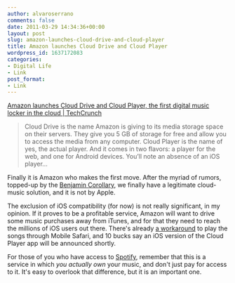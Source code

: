 ```yaml
---
author: alvaroserrano
comments: false
date: 2011-03-29 14:34:36+00:00
layout: post
slug: amazon-launches-cloud-drive-and-cloud-player
title: Amazon launches Cloud Drive and Cloud Player
wordpress_id: 1637172083
categories:
- Digital Life
- Link
post_format:
- Link
---
```


[Amazon launches Cloud Drive and Cloud Player, the first digital music locker in the cloud | TechCrunch](http://techcrunch.com/2011/03/28/amazon-cloud-drive-player/)


<blockquote>Cloud Drive is the name Amazon is giving to its media storage space on their servers. They give you 5 GB of storage for free and allow you to access the media from any computer. Cloud Player is the name of yes, the actual player. And it comes in two flavors: a player for the web, and one for Android devices. You’ll note an absence of an iOS player…</blockquote>


Finally it is Amazon who makes the first move. After the myriad of rumors, topped-up by the [Benjamin Corollary](http://tech.fortune.cnn.com/2011/03/23/apple-data-center-dreamin/), we finally have a legitimate cloud-music solution, and it is not by Apple.

The exclusion of iOS compatibility (for now) is not really significant, in my opinion. If it proves to be a profitable service, Amazon will want to drive some music purchases away from iTunes, and for that they need to reach the millions of iOS users out there. There's already [a workaround](http://techcrunch.com/2011/03/28/amazon-cloud-player-ios/) to play the songs through Mobile Safari, and 10 bucks say an iOS version of the Cloud Player app will be announced shortly.

For those of you who have access to [Spotify](http://spotify.com), remember that this is a service in which _you actually own_ your music, and don't just pay for access to it. It's easy to overlook that difference, but it is an important one.

